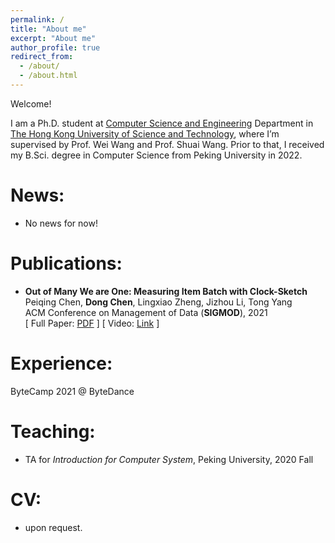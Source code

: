 ```yaml
---
permalink: /
title: "About me"
excerpt: "About me"
author_profile: true
redirect_from: 
  - /about/
  - /about.html
---
```


Welcome! 

I am a Ph.D. student at [Computer Science and Engineering](https://cse.hkust.edu.hk/) Department in [The Hong Kong University of Science and Technology](https://hkust.edu.hk), where I’m supervised by Prof. Wei Wang and Prof. Shuai Wang. Prior to that, I received my B.Sci. degree in Computer Science from Peking University in 2022.


News:
======
* No news for now!

Publications:
======

* **Out of Many We are One: Measuring Item Batch with Clock-Sketch**  
Peiqing Chen, **Dong Chen**, Lingxiao Zheng, Jizhou Li, Tong Yang  
ACM Conference on Management of Data (**SIGMOD**), 2021    
[ Full Paper: [PDF](https://dl.acm.org/doi/pdf/10.1145/3448016.3452784) ] [ Video: [Link](https://dl.acm.org/doi/10.1145/3448016.3452784) ]


Experience:
======
ByteCamp 2021 @ ByteDance



Teaching:
======
* TA for *Introduction for Computer System*, Peking University, 2020 Fall


CV:
======
* upon request.


